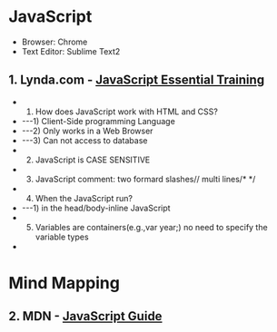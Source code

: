 # JavaScript
* Browser: Chrome
* Text Editor: Sublime Text2

## 1. Lynda.com - [JavaScript Essential Training](https://www.lynda.com/MyPlaylist/Watch/6752886/87513?autoplay=true)

* 1. How does JavaScript work with HTML and CSS?
* ---1) Client-Side programming Language
* ---2) Only works in a Web Browser
* ---3) Can not access to database
* 2. JavaScript is CASE SENSITIVE
* 3. JavaScript comment: two formard slashes// multi lines/*   */
* 4. When the JavaScript run?
* ---1) in the head/body-inline JavaScript
* 5. Variables are containers(e.g.,var year;) no need to specify the variable types
* 

# Mind Mapping


## 2. MDN - [JavaScript Guide](https://developer.mozilla.org/en-US/docs/Web/JavaScript/Guide)



